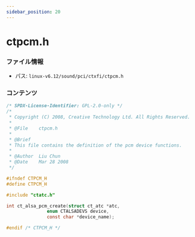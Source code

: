```yaml
---
sidebar_position: 20
---
```

# ctpcm.h

### ファイル情報

- パス: `linux-v6.12/sound/pci/ctxfi/ctpcm.h`

### コンテンツ

```h
/* SPDX-License-Identifier: GPL-2.0-only */
/*
 * Copyright (C) 2008, Creative Technology Ltd. All Rights Reserved.
 *
 * @File	ctpcm.h
 *
 * @Brief
 * This file contains the definition of the pcm device functions.
 *
 * @Author	Liu Chun
 * @Date 	Mar 28 2008
 */

#ifndef CTPCM_H
#define CTPCM_H

#include "ctatc.h"

int ct_alsa_pcm_create(struct ct_atc *atc,
		       enum CTALSADEVS device,
		       const char *device_name);

#endif /* CTPCM_H */

```
